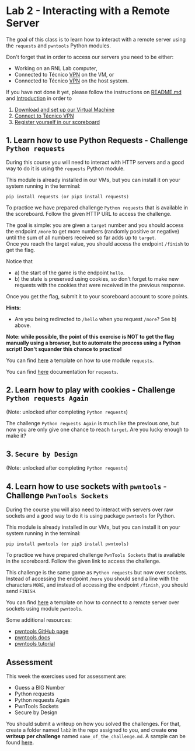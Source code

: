 # Lab 2 - Interacting with a Remote Server

The goal of this class is to learn how to interact with a remote server using the `requests` and `pwntools` Python modules.  

Don't forget that in order to access our servers you need to be either:

- Working on an RNL Lab computer,
- Connected to Técnico [VPN](README.md#2-connect-to-t%C3%A9cnico-vpn) on the VM, or
- Connected to Técnico [VPN](README.md#2-connect-to-t%C3%A9cnico-vpn) on the host system.

If you have not done it yet, please follow the instructions on [README.md](README.md) and [Introduction](Introduction.md) in order to

1. [Download and set up our Virtual Machine](README.md#1-virtual-machine)
2. [Connect to Técnico VPN](README.md#2-connect-to-t%C3%A9cnico-vpn)
3. [Register yourself in our scoreboard](README.md#3-scoreboard)

## 1. Learn how to use Python Requests - Challenge `Python requests`

During this course you will need to interact with HTTP servers and a good way to do it is using the `requests` Python module.

This module is already installed in our VMs, but you can install it on your system running in the terminal:

    pip install requests (or pip3 install requests)

To practice we have prepared challenge `Python requests` that is available in the scoreboard. Follow the given HTTP URL to access the challenge.

The goal is simple: you are given a `target` number and you should access the endpoint `/more` to get more numbers (randomly positive or negative) until the sum of all numbers received so far adds up to `target`.  
Once you reach the target value, you should access the endpoint `/finish` to get the flag.

Notice that

- a) the start of the game is the endpoint `hello`.
- b) the state is preserved using cookies, so don't forget to make new requests with the cookies that were received in the previous response.

Once you get the flag, submit it to your scoreboard account to score points.

__Hints:__

- Are you being redirected to `/hello` when you request `/more`? See b) above.

__Note: while possible, the point of this exercise is NOT to get the flag manually using a browser, but to automate the process using a Python script! Don't squander this chance to practice!__

You can find [here](./code/requests_template.py) a template on how to use module `requests`.

You can find [here](https://requests.readthedocs.io/en/latest/) documentation for `requests`.

## 2. Learn how to play with cookies - Challenge `Python requests Again`

(Note: unlocked after completing `Python requests`)

The challenge `Python requests Again` is much like the previous one, but now you are only give one chance to reach `target`. Are you lucky enough to make it?

## 3. `Secure by Design`

(Note: unlocked after completing `Python requests`)

## 4. Learn how to use sockets with `pwntools` - Challenge `PwnTools Sockets`

During the course you will also need to interact with servers over raw sockets and a good way to do it is using package `pwntools` for Python.

This module is already installed in our VMs, but you can install it on your system running in the terminal:

    pip install pwntools (or pip3 install pwntools)

To practice we have prepared challenge `PwnTools Sockets` that is available in the scoreboard. Follow the given link to access the challenge.

This challenge is the same game as `Python requests` but now over sockets.  
Instead of accessing the endpoint `/more` you should send a line with the characters `MORE`, and instead of accessing the endpoint `/finish`, you should send `FINISH`.

You can find [here](./code/netcat_template.py) a template on how to connect to a remote server over sockets using module `pwntools`.

Some additional resources:

- [pwntools GitHub page](https://github.com/Gallopsled/pwntools#readme)
- [pwntools docs](https://docs.pwntools.com/en/latest/)
- [pwntools tutorial](https://github.com/Gallopsled/pwntools-tutorial#readme)

## Assessment

This week the exercises used for assessment are:

- Guess a BIG Number
- Python requests
- Python requests Again
- PwnTools Sockets
- Secure by Design

You should submit a writeup on how you solved the challenges. For that, create a folder named `lab2` in the repo assigned to you, and create __one writeup per challenge__ named `name_of_the_challenge.md`.
A sample can be found [here](writeup.md).
